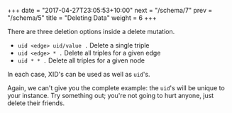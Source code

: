 +++
date = "2017-04-27T23:05:53+10:00"
next = "/schema/7"
prev = "/schema/5"
title = "Deleting Data"
weight = 6
+++

There are three deletion options inside a delete mutation.

* `uid <edge> uid/value .`  Delete a single triple
* `uid <edge> * .`  Delete all triples for a given edge
*  `uid * * .` Delete all triples for a given node

In each case, XID's can be used as well as `uid`'s.

Again, we can't give you the complete example: the `uid`'s will be unique to
your instance.  Try something out; you're not going to hurt
anyone, just delete their friends.
